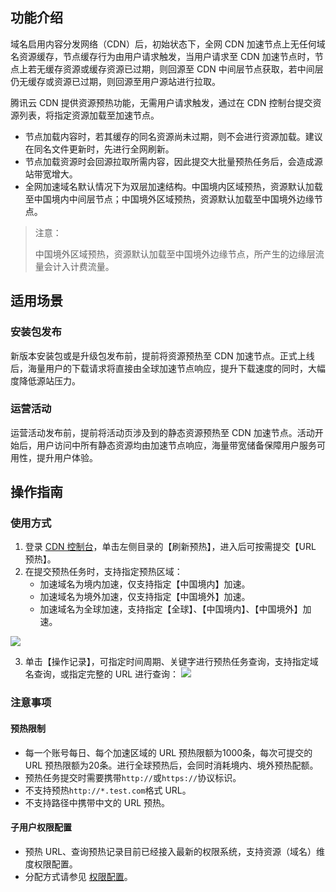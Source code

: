 ## 功能介绍

域名启用内容分发网络（CDN）后，初始状态下，全网 CDN 加速节点上无任何域名资源缓存，节点缓存行为由用户请求触发，当用户请求至 CDN 加速节点时，节点上若无缓存资源或缓存资源已过期，则回源至 CDN 中间层节点获取，若中间层仍无缓存或资源已过期，则回源至用户源站进行拉取。

腾讯云 CDN 提供资源预热功能，无需用户请求触发，通过在 CDN 控制台提交资源列表，将指定资源加载至加速节点。

- 节点加载内容时，若其缓存的同名资源尚未过期，则不会进行资源加载。建议在同名文件更新时，先进行全网刷新。
- 节点加载资源时会回源拉取所需内容，因此提交大批量预热任务后，会造成源站带宽增大。
- 全网加速域名默认情况下为双层加速结构。中国境内区域预热，资源默认加载至中国境内中间层节点；中国境外区域预热，资源默认加载至中国境外边缘节点。

> 注意：
>
> 中国境外区域预热，资源默认加载至中国境外边缘节点，所产生的边缘层流量会计入计费流量。

## 适用场景

### 安装包发布

新版本安装包或是升级包发布前，提前将资源预热至 CDN 加速节点。正式上线后，海量用户的下载请求将直接由全球加速节点响应，提升下载速度的同时，大幅度降低源站压力。

### 运营活动

运营活动发布前，提前将活动页涉及到的静态资源预热至 CDN 加速节点。活动开始后，用户访问中所有静态资源均由加速节点响应，海量带宽储备保障用户服务可用性，提升用户体验。

## 操作指南

### 使用方式

1. 登录 [CDN 控制台](https://console.cloud.tencent.com/cdn)，单击左侧目录的【刷新预热】，进入后可按需提交【URL 预热】。
2. 在提交预热任务时，支持指定预热区域：
	- 加速域名为境内加速，仅支持指定【中国境内】加速。
	- 加速域名为境外加速，仅支持指定【中国境外】加速。
	- 加速域名为全球加速，支持指定【全球】、【中国境内】、【中国境外】加速。


![](https://main.qcloudimg.com/raw/410621be989e1f0f65c46fd907b6dc6a.png)


3. 单击【操作记录】，可指定时间周期、关键字进行预热任务查询，支持指定域名查询，或指定完整的 URL 进行查询：
![](https://main.qcloudimg.com/raw/5f4d32e7d79a1a8d0a6390e8fecbc0ec.png)

### 注意事项

#### 预热限制

- 每一个账号每日、每个加速区域的 URL 预热限额为1000条，每次可提交的 URL 预热限额为20条。进行全球预热后，会同时消耗境内、境外预热配额。
- 预热任务提交时需要携带`http://`或`https://`协议标识。
- 不支持预热`http://*.test.com`格式 URL。
- 不支持路径中携带中文的 URL 预热。


#### 子用户权限配置

- 预热 URL、查询预热记录目前已经接入最新的权限系统，支持资源（域名）维度权限配置。
- 分配方式请参见 [权限配置](https://intl.cloud.tencent.com/document/product/228/35229)。



